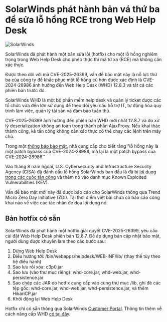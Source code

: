 # SolarWinds phát hành bản vá thứ ba để sửa lỗ hổng RCE trong Web Help Desk

![SolarWinds](https://www.bleepstatic.com/content/hl-images/2024/02/16/solarwinds_headpic.jpg)

SolarWinds đã phát hành một bản sửa lỗi (hotfix) cho một lỗ hổng nghiêm trọng trong Web Help Desk cho phép thực thi mã từ xa (RCE) mà không cần xác thực.

Được theo dõi với mã CVE-2025-26399, vấn đề bảo mật này là nỗ lực thứ ba của công ty để khắc phục một lỗ hổng cũ hơn được xác định là CVE-2024-28986 ảnh hưởng đến Web Help Desk (WHD) 12.8.3 và tất cả các phiên bản trước đó.

SolarWinds WHD là một bộ phần mềm help desk và quản lý ticket được các tổ chức vừa đến lớn sử dụng để theo dõi yêu cầu hỗ trợ IT, tự động hóa quy trình làm việc, quản lý tài sản và đảm bảo tuân thủ.

CVE-2025-26399 ảnh hưởng đến phiên bản WHD mới nhất 12.8.7 và do xử lý deserialization không an toàn trong thành phần AjaxProxy. Nếu khai thác thành công, kẻ tấn công không cần xác thực có thể chạy các lệnh trên máy chủ.

Trong một [thông báo bảo mật](http://documentation.solarwinds.com/en/success%5Fcenter/whd/content/release%5Fnotes/whd%5F12-8-7-hotfix-1%5Frelease%5Fnotes.htm), nhà cung cấp cho biết rằng "lỗ hổng này là một patch bypass của CVE-2024-28988, mà lại là một patch bypass của CVE-2024-28986."

Vào tháng 8 năm ngoái, U.S. Cybersecurity and Infrastructure Security Agency (CISA) đã đánh dấu lỗ hổng SolarWinds ban đầu là đã bị [lợi dụng trong các cuộc tấn công](https://www.bleepingcomputer.com/news/security/cisa-warns-critical-solarwinds-rce-bug-is-exploited-in-attacks/) và thêm nó vào danh mục Known Exploited Vulnerabilities (KEV).

Vấn đề bảo mật mới này đã được báo cáo cho SolarWinds thông qua Trend Micro Zero Day Initiative (ZDI). Tại thời điểm viết bài chưa có báo cáo công khai nào về việc các tác nhân đe dọa lợi dụng nó.

## Bản hotfix có sẵn

SolarWinds đã phát hành một hotfix giải quyết CVE-2025-26399, yêu cầu cài đặt Web Help Desk phiên bản 12.8.7. Để áp dụng bản cập nhật bảo mật, người dùng được khuyên làm theo các bước sau:

1. Dừng Web Help Desk
2. Điều hướng tới: <WebHelpDesk>/bin/webapps/helpdesk/WEB-INF/lib/ (thay thế <WebHelpDesk> tùy theo hệ điều hành)
3. Sao lưu rồi xóa: c3p0.jar
4. Sao lưu (vào thư mục riêng): whd-core.jar, whd-web.jar, whd-persistence.jar
5. Sao chép các JAR do hotfix cung cấp vào cùng thư mục /lib, ghi đè các tệp gốc: whd-core.jar, whd-web.jar, whd-persistence.jar, và thêm HikariCP.jar
6. Khởi động lại Web Help Desk

Hotfix chỉ có sẵn thông qua SolarWinds [Customer Portal](https://customerportal.solarwinds.com/). Thông tin thêm về cách nâng cấp WHD [có tại đây](https://documentation.solarwinds.com/en/success%5Fcenter/whd/content/helpdeskupgradewhd.htm).